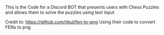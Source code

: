 This is the Code for a Discord BOT that presents users with Chess Puzzles and allows them to solve the puzzles using text input

Credit to: https://github.com/tikul/fen-to-png
Using their code to convert FENs to png
